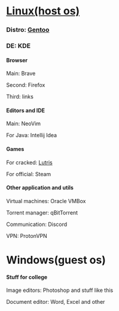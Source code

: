 # [Linux(host os)](GentooStuff.md)
### Distro: [Gentoo](https://wiki.gentoo.org/wiki/Handbook:AMD64)

### DE: KDE

#### Browser

Main: Brave

Second: Firefox

Third: links

#### Editors and IDE

Main: NeoVim

For Java: Intellij Idea



#### Games
For cracked: [Lutris](https://wiki.gentoo.org/wiki/Lutris)

For official: Steam

#### Other application and utils

Virtual machines: Oracle VMBox

Torrent manager: qBitTorrent 

Communication: Discord 

VPN: ProtonVPN

# Windows(guest os)

#### Stuff for college

Image editors: Photoshop and stuff like this

Document editor: Word, Excel and other
